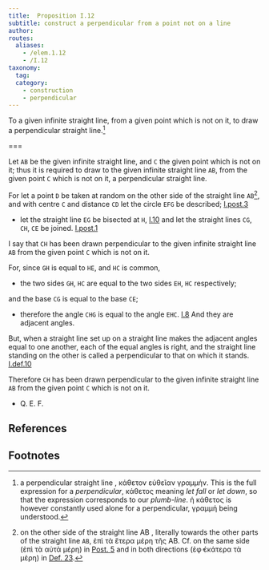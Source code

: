 ```yaml
---
title:  Proposition I.12
subtitle: construct a perpendicular from a point not on a line
author:
routes:
  aliases:
    - /elem.1.12
    - /I.12
taxonomy:
  tag:
  category:
    - construction
    - perpendicular
---
```


To a given infinite straight line, from a given point which is not on it, to draw a perpendicular straight line.[^I.12:1]

===

Let `AB` be the given infinite straight line, and `C` the given point which is not on it; thus it is required to draw to the given infinite straight line `AB`, from the given point `C` which is not on it, a perpendicular straight line.

For let a point `D` be taken at random on the other side of the straight line `AB`[^I.12:2], and with centre `C` and distance `CD` let the circle `EFG` be described; [I.post.3]

- let the straight line `EG` be bisected at `H`, [I.10] and let the straight lines `CG`, `CH`, `CE` be joined. [I.post.1]

I say that `CH` has been drawn perpendicular to the given infinite straight line `AB` from the given point `C` which is not on it. 

For, since `GH` is equal to `HE`, and `HC` is common, 

- the two sides `GH`, `HC` are equal to the two sides `EH`, `HC` respectively;

and the base `CG` is equal to the base `CE`; 

- therefore the angle `CHG` is equal to the angle `EHC`. [I.8] And they are adjacent angles.

But, when a straight line set up on a straight line makes the adjacent angles equal to one another, each of the equal angles is right, and the straight line standing on the other is called a perpendicular to that on which it stands. [I.def.10]

Therefore `CH` has been drawn perpendicular to the given infinite straight line `AB` from the given point `C` which is not on it.

- Q. E. F.

## References

[I.def.10]: /elem.1.def.10 "Book 1 - Definition 10"
[I.10]: /elem.1.10 "Book 1 - Proposition 10"
[I.8]: /elem.1.8 "Book 1 - Proposition 8"
[I.post.1]: /elem.1.post.1 "Book 1 - Postulate 1"
[I.post.3]: /elem.1.post.3 "Book 1 - Postulate 3"


## Footnotes

[^I.12:1]: a perpendicular straight line
    , <foreign lang="greek">κάθετον εὐθεῖαν γραμμἡν</foreign>. This is the full expression for a <em>perpendicular</em>, <foreign lang="greek">κάθετος</foreign> meaning <em>let fall</em> or <em>let down</em>, so that the expression corresponds to our <em>plumb-line</em>. <foreign lang="greek">ἡ κάθετος</foreign> is however constantly used alone for a perpendicular, <foreign lang="greek">γραμμἡ</foreign> being understood.

[^I.12:2]: on the other side of the straight line AB
    , literally <quote>towards the other parts of the straight line `AB`,</quote> <foreign lang="greek">ἐπὶ τὰ ἕτερα μέρη τῆς</foreign> AB. Cf. <quote>on the same side</quote> (<foreign lang="greek">ἐπὶ τὰ αὐτὰ μέρη</foreign>) in <a href="/elem.1.post.5">Post. 5</a> and <quote>in both directions</quote> (<foreign lang="greek">ἐφ̓ ἑκάτερα τὰ μἑρη</foreign>) in <a href="/elem.1.def.23">Def. 23</a>.

